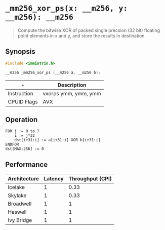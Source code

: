 `_mm256_xor_ps(x: __m256, y: __m256): __m256`
=============================================

> Compute the bitwise XOR of packed single precsion (32 bit) floating point elements in x and y, and store the results in destination.

## Synopsis

```c
#include <immintrin.h>

__m256 _mm256_xor_ps (__m256 a, __m256 b);
```

| -           | Description          |
| ----------- | -------------------- |
| Instruction | vxorps ymm, ymm, ymm |
| CPUID Flags | AVX                  |

## Operation

```
FOR j := 0 to 7
	i := j*32
	dst[i+31:i] := a[i+31:i] XOR b[i+31:i]
ENDFOR
dst[MAX:256] := 0
```

## Performance

| Architecture | Latency | Throughput (CPI) |
| ------------ | ------- | ---------------- |
| Icelake      | 1       | 0.33             |
| Skylake      | 1       | 0.33             |
| Broadwell    | 1       | 1                |
| Haswell      | 1       | 1                |
| Ivy Bridge   | 1       | 1                |

